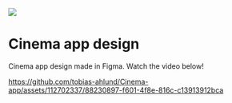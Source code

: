 ![](https://media3.giphy.com/media/Bzebpz5rnyBb2/giphy.gif?cid=ecf05e477r0tkz7arq43pvx9nkw82m2uyp8j66runoa4lhmp&ep=v1_gifs_related&rid=giphy.gif&ct=g)

# Cinema app design
Cinema app design made in Figma. Watch the video below!

https://github.com/tobias-ahlund/Cinema-app/assets/112702337/88230897-f601-4f8e-816c-c13913912bca

